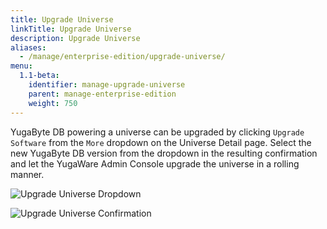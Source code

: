 ```yaml
---
title: Upgrade Universe
linkTitle: Upgrade Universe
description: Upgrade Universe
aliases:
  - /manage/enterprise-edition/upgrade-universe/
menu:
  1.1-beta:
    identifier: manage-upgrade-universe
    parent: manage-enterprise-edition
    weight: 750
---
```


YugaByte DB powering a universe can be upgraded by clicking `Upgrade Software` from the `More` dropdown on the Universe Detail page. Select the new YugaByte DB version from the dropdown in the resulting confirmation and let the YugaWare Admin Console upgrade the universe in a rolling manner. 

![Upgrade Universe Dropdown](/images/ee/upgrade-univ-1.png)

![Upgrade Universe Confirmation](/images/ee/upgrade-univ-2.png)
